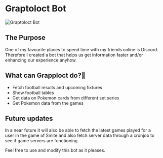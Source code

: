 # Graptoloct Bot

![Graptoloct Bot](https://assets.pokemon.com/assets/cms2/img/pokedex/full/853.png)

## **The Purpose**

One of my favourite places to spend time with my friends online is Discord.\
Therefore I created a bot that helps us get information faster and/or enhancing our experience anyhow.

## **What can** **Grapploct** **do?**🐙

- Fetch football results and upcoming fixtures
- Show football tables
- Get data on Pokemon cards from different set series
- Get Pokemon data from the games

## **Future updates**

In a near future it will also be able to fetch the latest games played for a user in the game of Smite and also fetch server data through a cronjob to see if game servers are functioning.

Feel free to use and modify this bot as it pleases.

